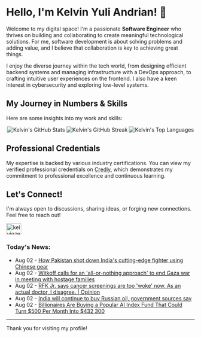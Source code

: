 # Hello, I'm Kelvin Yuli Andrian! 👋

Welcome to my digital space! I'm a passionate **Software Engineer** who thrives on building and collaborating to create meaningful technological solutions. For me, software development is about solving problems and adding value, and I believe that collaboration is key to achieving great things.

I enjoy the diverse journey within the tech world, from designing efficient backend systems and managing infrastructure with a DevOps approach, to crafting intuitive user experiences on the frontend. I also have a keen interest in cybersecurity and exploring low-level systems.

## My Journey in Numbers & Skills

Here are some insights into my work and skills:

<p align="center">
  <img src="https://github-readme-stats.vercel.app/api?username=kelvinzer0&show_icons=true&theme=radical" alt="Kelvin's GitHub Stats" />
  <img src="https://github-readme-streak-stats.herokuapp.com/?user=kelvinzer0&theme=radical" alt="Kelvin's GitHub Streak" />
  <img src="https://github-readme-stats.vercel.app/api/top-langs/?username=kelvinzer0&layout=compact&theme=radical" alt="Kelvin's Top Languages" />
</p>

## Professional Credentials

My expertise is backed by various industry certifications. You can view my verified professional credentials on [Credly](https://www.credly.com/users/kelvin-yuli-andrian/badges), which demonstrates my commitment to professional excellence and continuous learning.

## Let's Connect!

I'm always open to discussions, sharing ideas, or forging new connections. Feel free to reach out!

<p align="left">
    <a href="https://linkedin.com/in/kelvinzero" target="blank"><img align="center" src="https://cdn.jsdelivr.net/npm/simple-icons@3.0.1/icons/linkedin.svg" alt="kelvinzero" height="30" width="40" /></a>
</p>

### Today's News:

<!-- feed start -->
- Aug 02 - [How Pakistan shot down India's cutting-edge fighter using Chinese gear](https://www.yahoo.com/news/articles/pakistan-shot-down-indias-cutting-100610649.html)
- Aug 02 - [Witkoff calls for an 'all-or-nothing approach' to end Gaza war in meeting with hostage families](https://www.yahoo.com/news/articles/witkoff-arrives-hostage-square-hostage-095222739.html)
- Aug 02 - [RFK Jr. says cancer screenings are too 'woke' now. As an actual doctor, I disagree. | Opinion](https://www.yahoo.com/news/articles/rfk-jr-says-cancer-screenings-090249657.html)
- Aug 02 - [India will continue to buy Russian oil, government sources say](https://finance.yahoo.com/news/india-buy-russian-oil-despite-084147315.html)
- Aug 02 - [Billionaires Are Buying a Popular AI Index Fund That Could Turn $500 Per Month Into $432,300](https://finance.yahoo.com/news/billionaires-buying-popular-ai-index-074500387.html)
<!-- feed end -->

---

Thank you for visiting my profile!